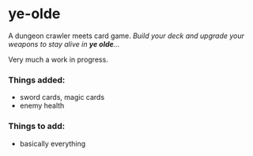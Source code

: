 # ye-olde

A dungeon crawler meets card game. *Build your deck and upgrade your weapons to stay alive in **ye olde**...*

Very much a work in progress.

### Things added:

* sword cards, magic cards
* enemy health

### Things to add:

* basically everything